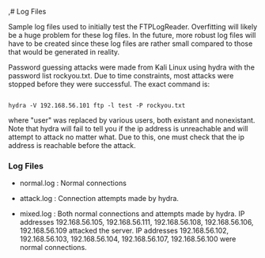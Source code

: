 ,# Log Files

 Sample log files used to initially test the FTPLogReader. Overfitting will likely be a huge problem for these log files. In the future, more robust log files will have to be created since these log files are rather small compared to those that would be generated in reality.
 
 Password guessing attacks were made from Kali Linux using hydra with the password list rockyou.txt. Due to time constraints, most attacks were stopped before they were successful. The exact command is:
  
~~~~

hydra -V 192.168.56.101 ftp -l test -P rockyou.txt

~~~~

where "user" was replaced by various users, both existant and nonexistant. Note that hydra will fail to tell you if the ip address is unreachable and will attempt to attack no matter what. Due to this, one must check that the ip address is reachable before the attack.

### Log Files

 - normal.log : Normal connections
 
 - attack.log : Connection attempts made by hydra.
 
 - mixed.log  : Both normal connections and attempts made by hydra. IP addresses 192.168.56.105, 192.168.56.111, 192.168.56.108, 192.168.56.106, 192.168.56.109 attacked the server. 
 IP addresses 192.168.56.102, 192.168.56.103, 192.168.56.104, 192.168.56.107, 192.168.56.100 were normal connections. 
 
 
